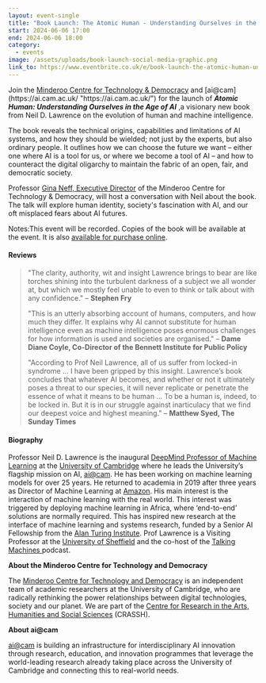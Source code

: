 ```yaml
---
layout: event-single
title: "Book Launch: The Atomic Human - Understanding Ourselves in the Age of AI"
start: 2024-06-06 17:00
end: 2024-06-06 18:00
category:
  - events
image: /assets/uploads/book-launch-social-media-graphic.png
link_to: https://www.eventbrite.co.uk/e/book-launch-the-atomic-human-understanding-ourselves-in-the-age-of-ai-tickets-902319480857
---
```

Join the [Minderoo Centre for Technology & Democracy](https://www.mctd.ac.uk/ "https\://www.mctd.ac.uk/") and [ai@cam](https://ai.cam.ac.uk/ "https\://ai.cam.ac.uk/") for the launch of ***Atomic Human: Understanding Ourselves in the Age of AI*** ,a visionary new book from Neil D. Lawrence on the evolution of human and machine intelligence.

The book reveals the technical origins, capabilities and limitations of AI systems, and how they should be wielded; not just by the experts, but also ordinary people. It outlines how we can choose the future we want – either one where AI is a tool for us, or where we become a tool of AI – and how to counteract the digital oligarchy to maintain the fabric of an open, fair, and democratic society.

Professor [Gina Neff, Executive Director](https://www.mctd.ac.uk/team-members/gina-neff/ "https\://www.mctd.ac.uk/team-members/gina-neff/") of the Minderoo Centre for Technology & Democracy, will host a conversation with Neil about the book. The talk will explore human identity, society's fascination with AI, and our oft misplaced fears about AI futures.

Notes:This event will be recorded. Copies of the book will be available at the event. It is also [available for purchase online](https://www.penguin.co.uk/books/455130/the-atomic-human-by-lawrence-neil-d/9780241625248 "https\://www.penguin.co.uk/books/455130/the-atomic-human-by-lawrence-neil-d/9780241625248").



#### Reviews

> "The clarity, authority, wit and insight Lawrence brings to bear are like torches shining into the turbulent darkness of a subject we all wonder at, but which we mostly feel unable to even to think or talk about with any confidence." – **Stephen Fry**
>
> "This is an utterly absorbing account of humans, computers, and how much they differ. It explains why AI cannot substitute for human intelligence even as machine intelligence poses enormous challenges for how information is used and societies are organised." – **Dame Diane Coyle, Co-Director of the Bennett Institute for Public Policy**
>
> "According to Prof Neil Lawrence, all of us suffer from locked-in syndrome … I have been gripped by this insight. Lawrence’s book concludes that whatever AI becomes, and whether or not it ultimately poses a threat to our species, it will never replicate or penetrate the essence of what it means to be human … To be a human is, indeed, to be locked in. But it is in our struggle against inarticulacy that we find our deepest voice and highest meaning." – **Matthew Syed, The Sunday Times**



#### **Biography**

Professor Neil D. Lawrence is the inaugural [DeepMind Professor of Machine Learning](https://www.cam.ac.uk/research/news/cambridge-appoints-first-deepmind-professor-of-machine-learning "https\://www.cam.ac.uk/research/news/cambridge-appoints-first-deepmind-professor-of-machine-learning") at the [University of Cambridge](https://www.cam.ac.uk/ "https\://www.cam.ac.uk/") where he leads the University’s flagship mission on AI, [ai@cam](https://ai.cam.ac.uk/ "https\://ai.cam.ac.uk/"). He has been working on machine learning models for over 25 years. He returned to academia in 2019 after three years as Director of Machine Learning at [Amazon](https://www.aboutamazon.com/ "https\://www.aboutamazon.com/"). His main interest is the interaction of machine learning with the real world. This interest was triggered by deploying machine learning in Africa, where ‘end-to-end’ solutions are normally required. This has inspired new research at the interface of machine learning and systems research, funded by a Senior AI Fellowship from the [Alan Turing Institute](https://www.turing.ac.uk/people/researchers/neil-lawrence "https\://www.turing.ac.uk/people/researchers/neil-lawrence"). Prof Lawrence is a Visiting Professor at the [University of Sheffield](https://www.sheffield.ac.uk/dcs/people/academic-visitors/neil-lawrence "https\://www.sheffield.ac.uk/dcs/people/academic-visitors/neil-lawrence") and the co-host of the [Talking Machines ](https://www.thetalkingmachines.com/home "https\://www.thetalkingmachines.com/home")podcast.



**About the Minderoo Centre for Technology and Democracy**

The [Minderoo Centre for Technology and Democracy](https://www.mctd.ac.uk/ "https\://www.mctd.ac.uk/") is an independent team of academic researchers at the University of Cambridge, who are radically rethinking the power relationships between digital technologies, society and our planet. We are part of the [Centre for Research in the Arts, Humanities and Social Sciences](https://www.crassh.cam.ac.uk/ "https\://www.crassh.cam.ac.uk/") (CRASSH).

**About ai@cam**

[ai@cam](https://ai.cam.ac.uk/ "https\://ai.cam.ac.uk/") is building an infrastructure for interdisciplinary AI innovation through research, education, and innovation programmes that leverage the world-leading research already taking place across the University of Cambridge and connecting this to real-world needs.